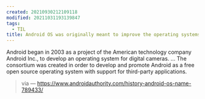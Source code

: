 ```yaml
---
created: 20210930212109118
modified: 20211031193139847
tags:
  - TIL
title: Android OS was originally meant to improve the operating systems of digital cameras.
---
```


Android began in 2003 as a project of the American technology company Android Inc., to develop an operating system for digital cameras. ... The consortium was created in order to develop and promote Android as a free open source operating system with support for third-party applications.

> via — <https://www.androidauthority.com/history-android-os-name-789433/>

